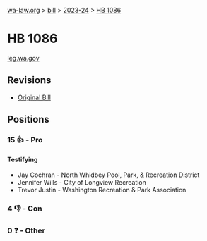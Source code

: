 [wa-law.org](/) > [bill](/bill/) > [2023-24](/bill/2023-24/) > [HB 1086](/bill/2023-24/hb/1086/)

# HB 1086
[leg.wa.gov](https://app.leg.wa.gov/billsummary?BillNumber=1086&Year=2023&Initiative=false)

## Revisions
* [Original Bill](1/)

## Positions
### 15 👍 - Pro
#### Testifying
* Jay Cochran - North Whidbey Pool, Park, & Recreation District
* Jennifer Wills - City of Longview Recreation
* Trevor Justin - Washington Recreation & Park Association

### 4 👎 - Con

### 0 ❓ - Other
